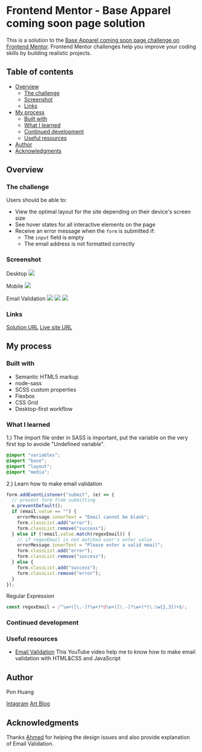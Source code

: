 # Frontend Mentor - Base Apparel coming soon page solution

This is a solution to the [Base Apparel coming soon page challenge on Frontend Mentor](https://www.frontendmentor.io/challenges/base-apparel-coming-soon-page-5d46b47f8db8a7063f9331a0). Frontend Mentor challenges help you improve your coding skills by building realistic projects.

## Table of contents

- [Overview](#overview)
  - [The challenge](#the-challenge)
  - [Screenshot](#screenshot)
  - [Links](#links)
- [My process](#my-process)
  - [Built with](#built-with)
  - [What I learned](#what-i-learned)
  - [Continued development](#continued-development)
  - [Useful resources](#useful-resources)
- [Author](#author)
- [Acknowledgments](#acknowledgments)

## Overview

### The challenge

Users should be able to:

- View the optimal layout for the site depending on their device's screen size
- See hover states for all interactive elements on the page
- Receive an error message when the `form` is submitted if:
  - The `input` field is empty
  - The email address is not formatted correctly

### Screenshot

Desktop
![](screenshot/desktop.png)

Mobile
![](screenshot/mobile.png)

Email Validation
![](screenshot/valid-email.png)
![](screenshot/error.png)
![](screenshot/error-2.png)

### Links

[Solution URL](https://github.com/ponhuang/base-apparel-coming-soon)
[Live site URL](https://ponhuang.github.io/base-apparel-coming-soon/)

## My process

### Built with

- Semantic HTML5 markup
- node-sass
- SCSS custom properties
- Flexbox
- CSS Grid
- Desktop-first workflow

### What I learned

1.) The import file order in SASS is important, put the variable on the very first top to avoide "Undefined variable".

```scss
@import "variables";
@import "base";
@import "layout";
@import "media";
```

2.) Learn how to make email validation

```js
form.addEventListener("submit", (e) => {
  // prevent form from submitting
  e.preventDefault();
  if (email.value == "") {
    errorMessage.innerText = "Email cannot be blank";
    form.classList.add("error");
    form.classList.remove("success");
  } else if (!email.value.match(regexEmail)) {
    // if regexEmail is not matched user's enter value
    errorMessage.innerText = "Please enter a valid email";
    form.classList.add("error");
    form.classList.remove("success");
  } else {
    form.classList.add("success");
    form.classList.remove("error");
  }
});
```

Regular Expression

```js
const regexEmail = /^\w+([\.-]?\w+)*@\w+([\.-]?\w+)*(\.\w{2,3})+$/;
```

<!--
^ this symbol represents beginning of input

\w this means any upperCase character, lowerCase
character, number or underscore

- means: one or more characters
  ([\.-]?\w) means, a dot '.' or hyphen '- '. ('?' means: but there must be a character after it)

* means: zero or more combinations of ([\.-]?\w)

@\w+ means: @ and one or more characters after it

(\.\w{2,3})+$ this means at the end, there must be a dot, then, 2-3 characters like .com, .eg, uk or .net

$ this represents end of the input
 -->

### Continued development

### Useful resources

- [Email Validation](https://www.youtube.com/watch?v=ouCTndDS4zk) This YouTube video help me to know how to make email validation with HTML&CSS and JavaScript

## Author

Pon Huang

[Intagram](https://www.instagram.com/une.tw)
[Art Blog](https://une722.wordpress.com)

## Acknowledgments

Thanks [Ahmed](https://www.frontendmentor.io/profile/Ahmed96Mah) for helping the design issues and also provide explanation of Email Validation.
